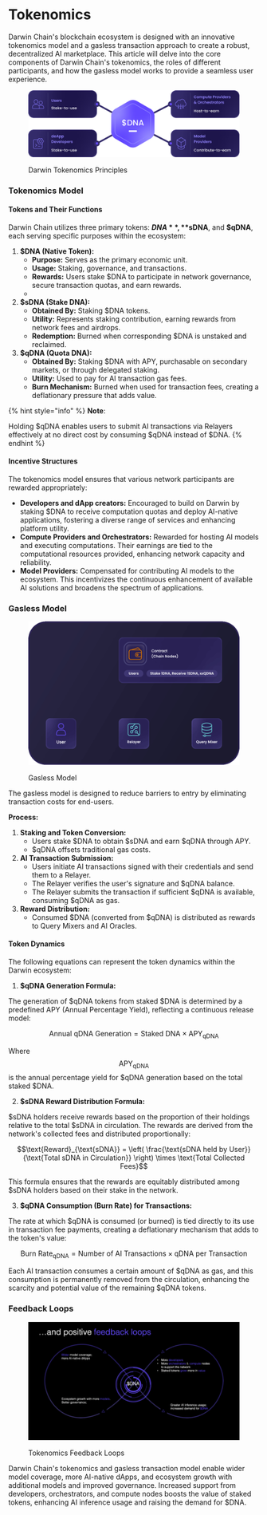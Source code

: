 # Tokenomics

Darwin Chain's blockchain ecosystem is designed with an innovative tokenomics model and a gasless transaction approach to create a robust, decentralized AI marketplace. This article will delve into the core components of Darwin Chain's tokenomics, the roles of different participants, and how the gasless model works to provide a seamless user experience.

<figure><img src="../.gitbook/assets/Asset 23@300x (7).png" alt=""><figcaption><p>Darwin Tokenomics Principles</p></figcaption></figure>

### Tokenomics Model

#### Tokens and Their Functions

Darwin Chain utilizes three primary tokens: **$DNA**, **$sDNA**, and **$qDNA**, each serving specific purposes within the ecosystem:

1. **$DNA (Native Token):**
   * **Purpose:** Serves as the primary economic unit.
   * **Usage:** Staking, governance, and transactions.
   * **Rewards:** Users stake $DNA to participate in network governance, secure transaction quotas, and earn rewards.
   *
2. **$sDNA (Stake DNA):**
   * **Obtained By:** Staking $DNA tokens.
   * **Utility:** Represents staking contribution, earning rewards from network fees and airdrops.
   * **Redemption:** Burned when corresponding $DNA is unstaked and reclaimed.
3. **$qDNA (Quota DNA):**
   * **Obtained By:** Staking $DNA with APY, purchasable on secondary markets, or through delegated staking.
   * **Utility:** Used to pay for AI transaction gas fees.&#x20;
   * **Burn Mechanism:** Burned when used for transaction fees, creating a deflationary pressure that adds value.

{% hint style="info" %}
**Note**:

Holding $qDNA enables users to submit AI transactions via Relayers effectively at no direct cost by consuming $qDNA instead of $DNA.
{% endhint %}

#### Incentive Structures

The tokenomics model ensures that various network participants are rewarded appropriately:

* **Developers and dApp creators:** Encouraged to build on Darwin by staking $DNA to receive computation quotas and deploy AI-native applications, fostering a diverse range of services and enhancing platform utility.
* **Compute Providers and Orchestrators:** Rewarded for hosting AI models and executing computations. Their earnings are tied to the computational resources provided, enhancing network capacity and reliability.
* **Model Providers:** Compensated for contributing AI models to the ecosystem. This incentivizes the continuous enhancement of available AI solutions and broadens the spectrum of applications.

### Gasless Model

<figure><img src="../.gitbook/assets/darwin flow 4.gif" alt=""><figcaption><p>Gasless Model</p></figcaption></figure>

The gasless model is designed to reduce barriers to entry by eliminating transaction costs for end-users.

**Process:**

1. **Staking and Token Conversion:**
   * Users stake $DNA to obtain $sDNA and earn $qDNA through APY.
   * $qDNA offsets traditional gas costs.
2. **AI Transaction Submission:**
   * Users initiate AI transactions signed with their credentials and send them to a Relayer.
   * The Relayer verifies the user's signature and $qDNA balance.
   * The Relayer submits the transaction if sufficient $qDNA is available, consuming $qDNA as gas.
3. **Reward Distribution:**
   * Consumed $DNA (converted from $qDNA) is distributed as rewards to Query Mixers and AI Oracles.

#### Token Dynamics

The following equations can represent the token dynamics within the Darwin ecosystem:

1. **$qDNA Generation Formula:**

The generation of $qDNA tokens from staked $DNA is determined by a predefined APY (Annual Percentage Yield), reflecting a continuous release model:

$$\text{Annual qDNA Generation} = \text{Staked DNA} \times \text{APY}_{\text{qDNA}}$$

Where $$\text{APY}_{\text{qDNA}}$$ is the annual percentage yield for $qDNA generation based on the total staked $DNA.

2. **$sDNA Reward Distribution Formula:**

$sDNA holders receive rewards based on the proportion of their holdings relative to the total $sDNA in circulation. The rewards are derived from the network's collected fees and distributed proportionally:

$$\text{Reward}_{\text{sDNA}} = \left( \frac{\text{sDNA held by User}}{\text{Total sDNA in Circulation}} \right) \times \text{Total Collected Fees}$$

This formula ensures that the rewards are equitably distributed among $sDNA holders based on their stake in the network.

3. **$qDNA Consumption (Burn Rate) for Transactions:**

The rate at which $qDNA is consumed (or burned) is tied directly to its use in transaction fee payments, creating a deflationary mechanism that adds to the token's value:

$$\text{Burn Rate}_{\text{qDNA}} = \text{Number of AI Transactions} \times \text{qDNA per Transaction}$$

Each AI transaction consumes a certain amount of $qDNA as gas, and this consumption is permanently removed from the circulation, enhancing the scarcity and potential value of the remaining $qDNA tokens.

### Feedback Loops

<figure><img src="../.gitbook/assets/image (8).png" alt=""><figcaption><p>Tokenomics Feedback Loops</p></figcaption></figure>

Darwin Chain's tokenomics and gasless transaction model enable wider model coverage, more AI-native dApps, and ecosystem growth with additional models and improved governance. Increased support from developers, orchestrators, and compute nodes boosts the value of staked tokens, enhancing AI inference usage and raising the demand for $DNA.
